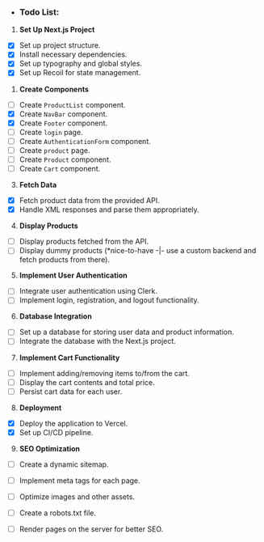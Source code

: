 - ### Todo List:

1.  **Set Up Next.js Project**

- [x]  Set up project structure.
- [x]  Install necessary dependencies.
- [x]  Set up typography and global styles.
- [x]  Set up Recoil for state management.
1.  **Create Components**
    
- [ ]  Create `ProductList` component.
- [x]  Create `NavBar` component.
- [x]  Create `Footer` component.
- [ ]  Create `login` page.
- [ ]  Create `AuthenticationForm` component.
- [ ]  Create `product` page.
- [ ]  Create `Product` component.
- [ ]  Create `Cart` component.
3.  **Fetch Data**
    
- [x]  Fetch product data from the provided API.
- [x]  Handle XML responses and parse them appropriately.
4.  **Display Products**
    
- [ ]  Display products fetched from the API.
- [ ]  Display dummy products (*nice-to-have -|- use a custom backend and fetch products from there).
5.  **Implement User Authentication**
    
- [ ]  Integrate user authentication using Clerk.
- [ ]  Implement login, registration, and logout functionality.
6.  **Database Integration**
    
- [ ]  Set up a database for storing user data and product information.
- [ ]  Integrate the database with the Next.js project.
7.  **Implement Cart Functionality**
    
- [ ]  Implement adding/removing items to/from the cart.
- [ ]  Display the cart contents and total price.
- [ ]  Persist cart data for each user.
8.  **Deployment**
    
- [x]  Deploy the application to Vercel.
- [x]  Set up CI/CD pipeline.

9. **SEO Optimization**
- [ ]  Create a dynamic sitemap.
- [ ]  Implement meta tags for each page.
- [ ]  Optimize images and other assets.
- [ ]  Create a robots.txt file.
- [ ]  Render pages on the server for better SEO.
 